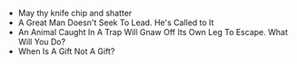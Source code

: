 * May thy knife chip and shatter
* A Great Man Doesn't Seek To Lead. He's Called to It
* An Animal Caught In A Trap Will Gnaw Off Its Own Leg To Escape. What Will You Do?
* When Is A Gift Not A Gift?

